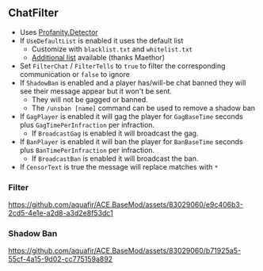 ## ChatFilter

* Uses [Profanity.Detector](https://github.com/stephenhaunts/ProfanityDetector)
* If `UseDefaultList` is enabled it uses the default list
  * Customize with `blacklist.txt` and `whitelist.txt`
  * [Additional list](https://github.com/surge-ai/profanity) available (thanks Maethor)
* Set `FilterChat` / `FilterTells` to `true` to filter the corresponding communication or `false` to ignore
* If `ShadowBan` is enabled and a player has/will-be chat banned they will see their message appear but it won't be sent.
  * They will not be gagged or banned.
  * The `/unsban [name]` command can be used to remove a shadow ban
* If `GagPlayer` is enabled it will gag the player for `GagBaseTime` seconds plus `GagTimePerInfraction` per infraction.
  * If `BroadcastGag` is enabled it will broadcast the gag.
* If `BanPlayer` is enabled it will ban the player for `BanBaseTime` seconds plus `BanTimePerInfraction` per infraction.
  * If `BroadcastBan` is enabled it will broadcast the ban.
* If `CensorText` is true the message will replace matches with `*`


### Filter

https://github.com/aquafir/ACE.BaseMod/assets/83029060/e9c406b3-2cd5-4e1e-a2d8-a3d2e8f53dc1

### Shadow Ban

https://github.com/aquafir/ACE.BaseMod/assets/83029060/b71925a5-55cf-4a15-9d02-cc775159a892

